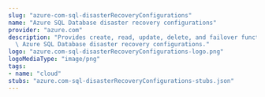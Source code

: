 ```yaml
---
slug: "azure-com-sql-disasterRecoveryConfigurations"
name: "Azure SQL Database disaster recovery configurations"
provider: "azure.com"
description: "Provides create, read, update, delete, and failover functionality for\
  \ Azure SQL Database disaster recovery configurations."
logo: "azure.com-sql-disasterRecoveryConfigurations-logo.png"
logoMediaType: "image/png"
tags:
- name: "cloud"
stubs: "azure.com-sql-disasterRecoveryConfigurations-stubs.json"
---
```

